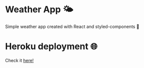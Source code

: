 # Weather App 🌤

Simple weather app created with React and styled-components 💅

# Heroku deployment 🌐

Check it [here!](https://dashboard.heroku.com/apps/react-weather-2)
